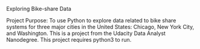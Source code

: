 Exploring Bike-share Data

Project Purpose:
To use Python to explore data related to bike share systems for three major cities in the United States: Chicago, New York City, and Washington. This is a project from the Udacity Data Analyst Nanodegree. This project requires python3 to run.